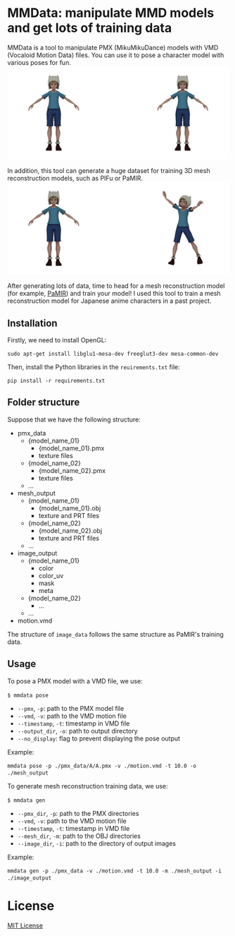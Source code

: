# MMData: manipulate MMD models and get lots of training data


MMData is a tool to manipulate PMX (MikuMikuDance) models with VMD (Vocaloid Motion Data) files.
You can use it to pose a character model with various poses for fun.
![MMData pose example](./assets/pose_example.gif)

In addition, this tool can generate a huge dataset for training 3D mesh reconstruction models,
such as PIFu or PaMIR.
![MMData pose example](./assets/gen_example.gif)

After generating lots of data, time to head for a mesh reconstruction model
(for example, [PaMIR](https://github.com/ZhengZerong/PaMIR)) and train your model!
I used this tool to train a mesh reconstruction model for Japanese anime characters in a past project.


## Installation
Firstly, we need to install OpenGL:
```
sudo apt-get install libglu1-mesa-dev freeglut3-dev mesa-common-dev
```
Then, install the Python libraries in the `reuirements.txt` file:
```
pip install -r requirements.txt
```


## Folder structure
Suppose that we have the following structure:
<ul>
    <li>pmx_data
        <ul>
            <li>{model_name_01}
                <ul>
                    <li>{model_name_01}.pmx</li>
                    <li>texture files</li>
                </ul>
            </li>
            <li>{model_name_02}
                <ul>
                    <li>{model_name_02}.pmx</li>
                    <li>texture files</li>
                </ul>
            </li>
            <li>...</li>
        </ul>
    </li>
    <li>mesh_output
        <ul>
            <li>{model_name_01}
                <ul>
                    <li>{model_name_01}.obj</li>
                    <li>texture and PRT files</li>
                </ul>
            </li>
            <li>{model_name_02}
                <ul>
                    <li>{model_name_02}.obj</li>
                    <li>texture and PRT files</li>
                </ul>
            </li>
            <li>...</li>
        </ul>
    </li>
    <li>image_output
        <ul>
            <li>{model_name_01}
                <ul>
                    <li>color</li>
                    <li>color_uv</li>
                    <li>mask</li>
                    <li>meta</li>
                </ul>
            </li>
            <li>{model_name_02}
                <ul>
                    <li>...</li>
                </ul>
            </li>
            <li>...</li>
        </ul>
    </li>
    <li>motion.vmd</li>
</ul>

The structure of `image_data` follows the same structure as PaMIR's training data.


## Usage
To pose a PMX model with a VMD file, we use:

`$ mmdata pose`
* `--pmx`, `-p`: path to the PMX model file
* `--vmd`, `-v`: path to the VMD motion file
* `--timestamp`, `-t`: timestamp in VMD file
* `--output_dir`, `-o`: path to output directory
* `--no_display`: flag to prevent displaying the pose output

Example:
```
mmdata pose -p ./pmx_data/A/A.pmx -v ./motion.vmd -t 10.0 -o ./mesh_output
```

To generate mesh reconstruction training data, we use:

`$ mmdata gen`
* `--pmx_dir`, `-p`: path to the PMX directories
* `--vmd`, `-v`: path to the VMD motion file
* `--timestamp`, `-t`: timestamp in VMD file
* `--mesh_dir`, `-m`: path to the OBJ directories
* `--image_dir`, `-i`: path to the directory of output images

Example:
```
mmdata gen -p ./pmx_data -v ./motion.vmd -t 10.0 -m ./mesh_output -i ./image_output
```


# License
[MIT License](LICENSE)
